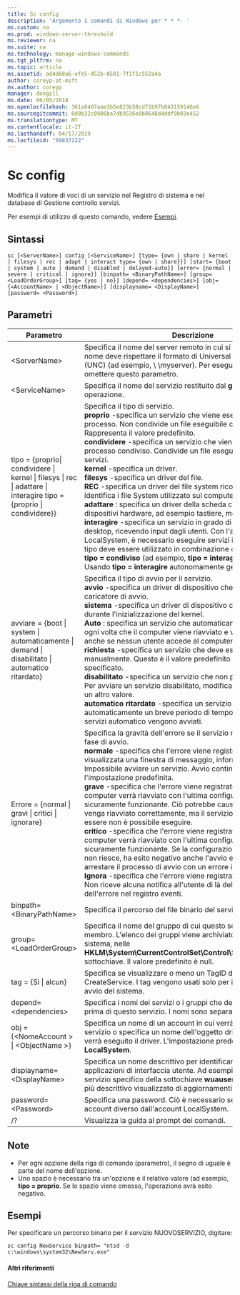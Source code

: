 ```yaml
---
title: Sc config
description: 'Argomento i comandi di Windows per * * *- '
ms.custom: na
ms.prod: windows-server-threshold
ms.reviewer: na
ms.suite: na
ms.technology: manage-windows-commands
ms.tgt_pltfrm: na
ms.topic: article
ms.assetid: ad4d68a6-efe5-452b-8501-7f1f1c552a4a
author: coreyp-at-msft
ms.author: coreyp
manager: dongill
ms.date: 06/05/2018
ms.openlocfilehash: 361a8407aae3b5e823b58cd71b97b043159146e6
ms.sourcegitcommit: 0d0b32c8986ba7db9536e0b8648d4ddf9b03e452
ms.translationtype: MT
ms.contentlocale: it-IT
ms.lasthandoff: 04/17/2019
ms.locfileid: "59837222"
---
```

# <a name="sc-config"></a>Sc config



Modifica il valore di voci di un servizio nel Registro di sistema e nel database di Gestione controllo servizi.

Per esempi di utilizzo di questo comando, vedere [Esempi](#BKMK_examples).

## <a name="syntax"></a>Sintassi

```
sc [<ServerName>] config [<ServiceName>] [type= {own | share | kernel | filesys | rec | adapt | interact type= {own | share}}] [start= {boot | system | auto | demand | disabled | delayed-auto}] [error= {normal | severe | critical | ignore}] [binpath= <BinaryPathName>] [group= <LoadOrderGroup>] [tag= {yes | no}] [depend= <dependencies>] [obj= {<AccountName> | <ObjectName>}] [displayname= <DisplayName>] [password= <Password>]
```

## <a name="parameters"></a>Parametri

|Parametro|Descrizione|
|---------|-----------|
|\<ServerName>|Specifica il nome del server remoto in cui si trova il servizio. Il nome deve rispettare il formato di Universal Naming Convention (UNC) (ad esempio, \\ \\myserver). Per eseguire SC.exe in locale, omettere questo parametro.|
|\<ServiceName>|Specifica il nome del servizio restituito dal **getkeyname** operazione.|
|tipo = {proprio\| condividere \| kernel \| filesys \| rec \| adattare \| interagire tipo = {proprio \| condividere}} | Specifica il tipo di servizio.</br>**proprio** -specifica un servizio che viene eseguito nel proprio processo. Non condivide un file eseguibile con altri servizi. Rappresenta il valore predefinito.</br>**condividere** -specifica un servizio che viene eseguito come processo condiviso. Condivide un file eseguibile con altri servizi.</br>**kernel** -specifica un driver.</br>**filesys** -specifica un driver del file.</br>**REC** -specifica un driver del file system riconosciuto che identifica i file System utilizzato sul computer.</br>**adattare** : specifica un driver della scheda che identifica i dispositivi hardware, ad esempio tastiere, mouse, e unità disco.</br>**interagire** -specifica un servizio in grado di interagire con il desktop, ricevendo input dagli utenti. Con l'account LocalSystem, è necessario eseguire servizi interattivi. Questo tipo deve essere utilizzato in combinazione con **tipo = proprio** o **tipo = condiviso** (ad esempio, **tipo = interagire** **tipo = proprio**). Usando **tipo = interagire** autonomamente genererà un errore.|
|avviare = {boot \| system \| automaticamente \| demand \| disabilitato \| automatico ritardato}|Specifica il tipo di avvio per il servizio.</br>**avvio** -specifica un driver di dispositivo che viene caricato dal caricatore di avvio.</br>**sistema** -specifica un driver di dispositivo che viene avviato durante l'inizializzazione del kernel.</br>**Auto** : specifica un servizio che automaticamente viene avviata ogni volta che il computer viene riavviato e viene eseguita anche se nessun utente accede al computer.</br>**richiesta** -specifica un servizio che deve essere avviato manualmente. Questo è il valore predefinito se **avviare =** non è specificato.</br>**disabilitato** -specifica un servizio che non può essere avviato. Per avviare un servizio disabilitato, modificare il tipo di avvio in un altro valore.</br>**automatico ritardato** -specifica un servizio che avvia automaticamente un breve periodo di tempo dopo che gli altri servizi automatico vengono avviati.|
|Errore = {normal \| gravi \| critici \| ignorare}|Specifica la gravità dell'errore se il servizio non viene avviato in fase di avvio.</br>**normale** -specifica che l'errore viene registrato e viene visualizzata una finestra di messaggio, informare gli utenti che è Impossibile avviare un servizio. Avvio continuerà. Questa è l'impostazione predefinita.</br>**grave** -specifica che l'errore viene registrato (se possibile). Il computer verrà riavviato con l'ultima configurazione sicuramente funzionante. Ciò potrebbe causare il computer venga riavviato correttamente, ma il servizio potrebbe ancora essere non è possibile eseguire.</br>**critico** -specifica che l'errore viene registrato (se possibile). Il computer verrà riavviato con l'ultima configurazione sicuramente funzionante. Se la configurazione di buona ultimo non riesce, ha esito negativo anche l'avvio e consente di arrestare il processo di avvio con un errore irreversibile.</br>**Ignora** -specifica che l'errore viene registrato e avvio continua. Non riceve alcuna notifica all'utente di là della registrazione dell'errore nel registro eventi.|
|binpath= \<BinaryPathName>|Specifica il percorso del file binario del servizio.|
|group= \<LoadOrderGroup>|Specifica il nome del gruppo di cui questo servizio è un membro. L'elenco dei gruppi viene archiviato nel Registro di sistema, nelle **HKLM\System\CurrentControlSet\Control\ServiceGroupOrder.** sottochiave. Il valore predefinito è null.|
|tag = {Sì \| alcun}|Specifica se visualizzare o meno un TagID dalla chiamata CreateService. I tag vengono usati solo per i driver di avvio e avvio del sistema.|
|depend= \<dependencies>|Specifica i nomi dei servizi o i gruppi che devono essere avviati prima di questo servizio. I nomi sono separati da barre (/).|
|obj = {\<NomeAccount > \| \<ObjectName >}|Specifica un nome di un account in cui verrà eseguito un servizio o specifica un nome dell'oggetto driver Windows in cui verrà eseguito il driver. L'impostazione predefinita è **LocalSystem**.|
|displayname= \<DisplayName>|Specifica un nome descrittivo per identificare il servizio nelle applicazioni di interfaccia utente. Ad esempio, è il nome di un servizio specifico della sottochiave **wuauserv**, che ha un nome più descrittivo visualizzato di aggiornamenti automatici.|
|password= \<Password>|Specifica una password. Ciò è necessario se viene usato un account diverso dall'account LocalSystem.|
|/?|Visualizza la guida al prompt dei comandi.|

## <a name="remarks"></a>Note

-   Per ogni opzione della riga di comando (parametro), il segno di uguale è parte del nome dell'opzione.
-   Uno spazio è necessario tra un'opzione e il relativo valore (ad esempio, **tipo = proprio**. Se lo spazio viene omesso, l'operazione avrà esito negativo.

## <a name="BKMK_examples"></a>Esempi

Per specificare un percorso binario per il servizio NUOVOSERVIZIO, digitare:
```
sc config NewService binpath= "ntsd -d c:\windows\system32\NewServ.exe"
```

#### <a name="additional-references"></a>Altri riferimenti

[Chiave sintassi della riga di comando](command-line-syntax-key.md)